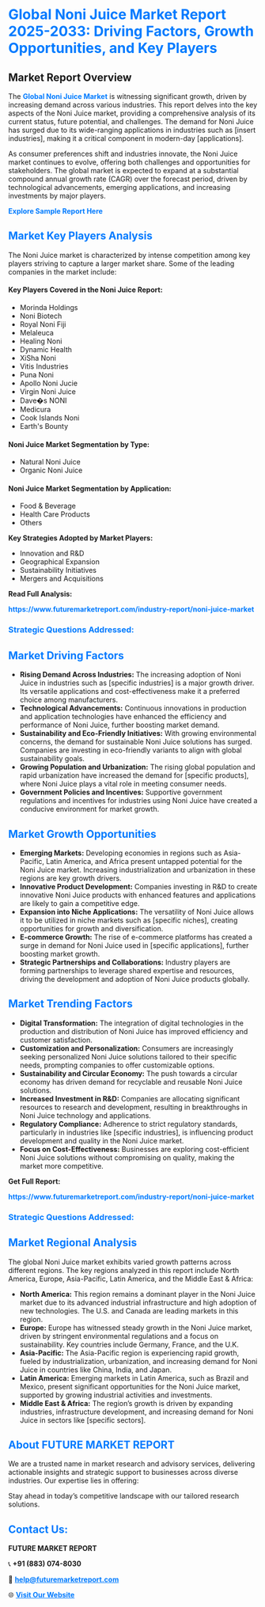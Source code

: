 <h1 style="color: #007BFF;">Global Noni Juice Market Report 2025-2033: Driving Factors, Growth Opportunities, and Key Players</h1>

<section id="overview">
<h2>Market Report Overview</h2>
<p>The <a href="https://www.futuremarketreport.com/industry-report/noni-juice-market" style="color: #007BFF; text-decoration: none;"><strong>Global Noni Juice Market</strong></a> is witnessing significant growth, driven by increasing demand across various industries. This report delves into the key aspects of the Noni Juice market, providing a comprehensive analysis of its current status, future potential, and challenges. The demand for Noni Juice has surged due to its wide-ranging applications in industries such as [insert industries], making it a critical component in modern-day [applications].</p>
<p>As consumer preferences shift and industries innovate, the Noni Juice market continues to evolve, offering both challenges and opportunities for stakeholders. The global market is expected to expand at a substantial compound annual growth rate (CAGR) over the forecast period, driven by technological advancements, emerging applications, and increasing investments by major players.</p>
</section>

<section id="overview">
<p><a href="https://www.futuremarketreport.com/request-sample/reportId=26787" style="color: #007BFF; text-decoration: none;"><strong>Explore Sample Report Here</strong></a></p>
</section>

<section id="key-players">
<h2 style="color: #007BFF;">Market Key Players Analysis</h2>
<p>The Noni Juice market is characterized by intense competition among key players striving to capture a larger market share. Some of the leading companies in the market include:</p>
<h4>Key Players Covered in the Noni Juice Report:</h4>
<ul><li>Morinda Holdings</li><li>Noni Biotech</li><li>Royal Noni Fiji</li><li>Melaleuca</li><li>Healing Noni</li><li>Dynamic Health</li><li>XiSha Noni</li><li>Vitis Industries</li><li>Puna Noni</li><li>Apollo Noni Jucie</li><li>Virgin Noni Juice</li><li>Dave�s NONI</li><li>Medicura</li><li>Cook Islands Noni</li><li>Earth&#039;s Bounty</li></ul>
<h4>Noni Juice Market Segmentation by Type:</h4>
<ul><li>Natural Noni Juice</li><li>Organic Noni Juice</li></ul>

<h4>Noni Juice Market Segmentation by Application:</h4>
<ul><li>Food &amp; Beverage</li><li>Health Care Products</li><li>Others</li></ul>
<p><strong>Key Strategies Adopted by Market Players:</strong></p>
<ul>
<li>Innovation and R&D</li>
<li>Geographical Expansion</li>
<li>Sustainability Initiatives</li>
<li>Mergers and Acquisitions</li>
</ul>
</section>

<section>
<p><strong>Read Full Analysis: </strong></p><a href="https://www.futuremarketreport.com/industry-report/noni-juice-market" style="color: #007BFF; text-decoration: none;"><strong>https://www.futuremarketreport.com/industry-report/noni-juice-market</strong></a>
<h3 style="color: #007BFF;">Strategic Questions Addressed:</h3>
</section>

<section id="driving-factors">
<h2 style="color: #007BFF;">Market Driving Factors</h2>
<ul>
<li><strong>Rising Demand Across Industries:</strong> The increasing adoption of Noni Juice in industries such as [specific industries] is a major growth driver. Its versatile applications and cost-effectiveness make it a preferred choice among manufacturers.</li>
<li><strong>Technological Advancements:</strong> Continuous innovations in production and application technologies have enhanced the efficiency and performance of Noni Juice, further boosting market demand.</li>
<li><strong>Sustainability and Eco-Friendly Initiatives:</strong> With growing environmental concerns, the demand for sustainable Noni Juice solutions has surged. Companies are investing in eco-friendly variants to align with global sustainability goals.</li>
<li><strong>Growing Population and Urbanization:</strong> The rising global population and rapid urbanization have increased the demand for [specific products], where Noni Juice plays a vital role in meeting consumer needs.</li>
<li><strong>Government Policies and Incentives:</strong> Supportive government regulations and incentives for industries using Noni Juice have created a conducive environment for market growth.</li>
</ul>
</section>

<section id="growth-opportunities">
<h2 style="color: #007BFF;">Market Growth Opportunities</h2>
<ul>
<li><strong>Emerging Markets:</strong> Developing economies in regions such as Asia-Pacific, Latin America, and Africa present untapped potential for the Noni Juice market. Increasing industrialization and urbanization in these regions are key growth drivers.</li>
<li><strong>Innovative Product Development:</strong> Companies investing in R&D to create innovative Noni Juice products with enhanced features and applications are likely to gain a competitive edge.</li>
<li><strong>Expansion into Niche Applications:</strong> The versatility of Noni Juice allows it to be utilized in niche markets such as [specific niches], creating opportunities for growth and diversification.</li>
<li><strong>E-commerce Growth:</strong> The rise of e-commerce platforms has created a surge in demand for Noni Juice used in [specific applications], further boosting market growth.</li>
<li><strong>Strategic Partnerships and Collaborations:</strong> Industry players are forming partnerships to leverage shared expertise and resources, driving the development and adoption of Noni Juice products globally.</li>
</ul>
</section>

<section id="trending-factors">
<h2 style="color: #007BFF;">Market Trending Factors</h2>
<ul>
<li><strong>Digital Transformation:</strong> The integration of digital technologies in the production and distribution of Noni Juice has improved efficiency and customer satisfaction.</li>
<li><strong>Customization and Personalization:</strong> Consumers are increasingly seeking personalized Noni Juice solutions tailored to their specific needs, prompting companies to offer customizable options.</li>
<li><strong>Sustainability and Circular Economy:</strong> The push towards a circular economy has driven demand for recyclable and reusable Noni Juice solutions.</li>
<li><strong>Increased Investment in R&D:</strong> Companies are allocating significant resources to research and development, resulting in breakthroughs in Noni Juice technology and applications.</li>
<li><strong>Regulatory Compliance:</strong> Adherence to strict regulatory standards, particularly in industries like [specific industries], is influencing product development and quality in the Noni Juice market.</li>
<li><strong>Focus on Cost-Effectiveness:</strong> Businesses are exploring cost-efficient Noni Juice solutions without compromising on quality, making the market more competitive.</li>
</ul>
</section>

<section>
<p><strong>Get Full Report: </strong></p><a href="https://www.futuremarketreport.com/industry-report/noni-juice-market" style="color: #007BFF; text-decoration: none;"><strong>https://www.futuremarketreport.com/industry-report/noni-juice-market</strong></a>
<h3 style="color: #007BFF;">Strategic Questions Addressed:</h3>
</section>


<section id="regional-analysis">
<h2 style="color: #007BFF;">Market Regional Analysis</h2>
<p>The global Noni Juice market exhibits varied growth patterns across different regions. The key regions analyzed in this report include North America, Europe, Asia-Pacific, Latin America, and the Middle East & Africa:</p>
<ul>
<li><strong>North America:</strong> This region remains a dominant player in the Noni Juice market due to its advanced industrial infrastructure and high adoption of new technologies. The U.S. and Canada are leading markets in this region.</li>
<li><strong>Europe:</strong> Europe has witnessed steady growth in the Noni Juice market, driven by stringent environmental regulations and a focus on sustainability. Key countries include Germany, France, and the U.K.</li>
<li><strong>Asia-Pacific:</strong> The Asia-Pacific region is experiencing rapid growth, fueled by industrialization, urbanization, and increasing demand for Noni Juice in countries like China, India, and Japan.</li>
<li><strong>Latin America:</strong> Emerging markets in Latin America, such as Brazil and Mexico, present significant opportunities for the Noni Juice market, supported by growing industrial activities and investments.</li>
<li><strong>Middle East & Africa:</strong> The region’s growth is driven by expanding industries, infrastructure development, and increasing demand for Noni Juice in sectors like [specific sectors].</li>
</ul>
</section>

<footer>
<h2 style="color: #007BFF;">About FUTURE MARKET REPORT</h2>
<p>We are a trusted name in market research and advisory services, delivering actionable insights and strategic support to businesses across diverse industries. Our expertise lies in offering:</p>

<p>Stay ahead in today’s competitive landscape with our tailored research solutions.</p>

<h2 style="color: #007BFF;">Contact Us:</h2>
<p><strong>FUTURE MARKET REPORT</strong></p>
<p>📞 <strong>+91 (883) 074-8030</strong></p>
<p>📧 <strong><a href="mailto:help@futuremarketreport.com" style="color: #007BFF;">help@futuremarketreport.com</a></strong></p>
<p>🌐 <strong><a href="https://www.futuremarketreport.com/" style="color: #007BFF;">Visit Our Website</a></strong></p>
</footer>